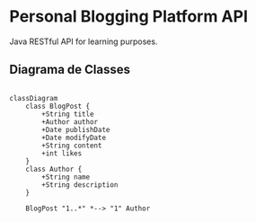 # Personal Blogging Platform API
Java RESTful API for learning purposes.

## Diagrama de Classes
```mermaid

classDiagram
    class BlogPost {
        +String title
        +Author author
        +Date publishDate
        +Date modifyDate
        +String content
        +int likes
    }
    class Author {
        +String name
        +String description
    }

    BlogPost "1..*" *--> "1" Author

```
